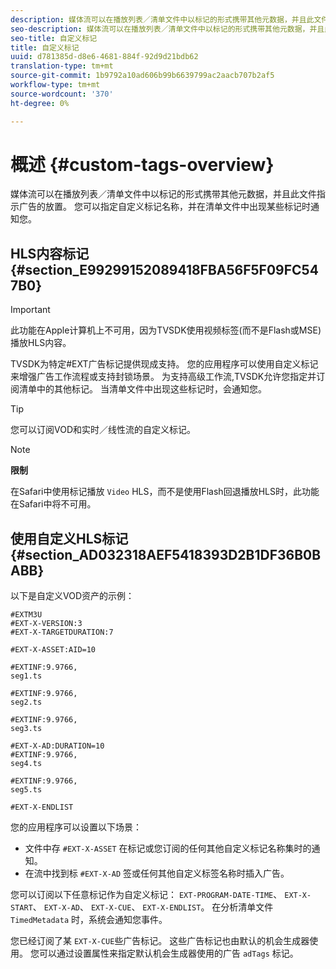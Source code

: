 ```yaml
---
description: 媒体流可以在播放列表／清单文件中以标记的形式携带其他元数据，并且此文件指示广告的放置。 您可以指定自定义标记名称，并在清单文件中出现某些标记时通知您。
seo-description: 媒体流可以在播放列表／清单文件中以标记的形式携带其他元数据，并且此文件指示广告的放置。 您可以指定自定义标记名称，并在清单文件中出现某些标记时通知您。
seo-title: 自定义标记
title: 自定义标记
uuid: d781385d-d8e6-4681-884f-92d9d21bdb62
translation-type: tm+mt
source-git-commit: 1b9792a10ad606b99b6639799ac2aacb707b2af5
workflow-type: tm+mt
source-wordcount: '370'
ht-degree: 0%

---
```



# 概述 {#custom-tags-overview}

媒体流可以在播放列表／清单文件中以标记的形式携带其他元数据，并且此文件指示广告的放置。 您可以指定自定义标记名称，并在清单文件中出现某些标记时通知您。

## HLS内容标记 {#section_E99299152089418FBA56F5F09FC547B0}

>[!IMPORTANT]
>
>此功能在Apple计算机上不可用，因为TVSDK使用视频标签(而不是Flash或MSE)播放HLS内容。

TVSDK为特定#EXT广告标记提供现成支持。 您的应用程序可以使用自定义标记来增强广告工作流程或支持封锁场景。 为支持高级工作流,TVSDK允许您指定并订阅清单中的其他标记。 当清单文件中出现这些标记时，会通知您。

>[!TIP]
>
>您可以订阅VOD和实时／线性流的自定义标记。

>[!NOTE]
>
>**限制**
>
>在Safari中使用标记播放 `Video` HLS，而不是使用Flash回退播放HLS时，此功能在Safari中将不可用。

## 使用自定义HLS标记 {#section_AD032318AEF5418393D2B1DF36B0BABB}

以下是自定义VOD资产的示例：

```
#EXTM3U
#EXT-X-VERSION:3
#EXT-X-TARGETDURATION:7
 
#EXT-X-ASSET:AID=10
 
#EXTINF:9.9766,
seg1.ts
 
#EXTINF:9.9766,
seg2.ts
 
#EXTINF:9.9766,
seg3.ts
 
#EXT-X-AD:DURATION=10
#EXTINF:9.9766,
seg4.ts
 
#EXTINF:9.9766,
seg5.ts
 
#EXT-X-ENDLIST
```

您的应用程序可以设置以下场景：

* 文件中存 `#EXT-X-ASSET` 在标记或您订阅的任何其他自定义标记名称集时的通知。
* 在流中找到标 `#EXT-X-AD` 签或任何其他自定义标签名称时插入广告。

您可以订阅以下任意标记作为自定义标记： `EXT-PROGRAM-DATE-TIME`、 `EXT-X-START`、 `EXT-X-AD`、 `EXT-X-CUE`、 `EXT-X-ENDLIST`。 在分析清单文件 `TimedMetadata` 时，系统会通知您事件。

您已经订阅了某 `EXT-X-CUE`些广告标记。 这些广告标记也由默认的机会生成器使用。 您可以通过设置属性来指定默认机会生成器使用的广告 `adTags` 标记。